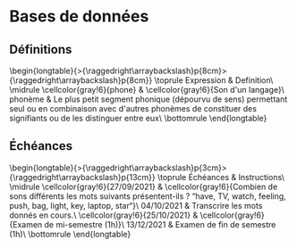 
 
# Bases de données



##  Définitions 


\begin{longtable}{>{\raggedright\arraybackslash}p{8cm}>{\raggedright\arraybackslash}p{8cm}}
\toprule
Expression & Definition\\
\midrule
\cellcolor{gray!6}{phone} & \cellcolor{gray!6}{Son d'un langage}\\
phonème & Le plus petit segment phonique (dépourvu de sens) permettant seul ou en combinaison avec d'autres phonèmes de constituer des signifiants ou de les distinguer entre eux\\
\bottomrule
\end{longtable}



##  Échéances 


\begin{longtable}{>{\raggedright\arraybackslash}p{3cm}>{\raggedright\arraybackslash}p{13cm}}
\toprule
Échéances & Instructions\\
\midrule
\cellcolor{gray!6}{27/09/2021} & \cellcolor{gray!6}{Combien de sons différents les mots suivants présentent-ils ?  “have, TV, watch, feeling, push, bag, light, key, laptop, star“}\\
04/10/2021 & Transcrire les mots donnés en cours.\\
\cellcolor{gray!6}{25/10/2021} & \cellcolor{gray!6}{Examen de mi-semestre (1h)}\\
13/12/2021 & Examen de fin de semestre (1h)\\
\bottomrule
\end{longtable}




